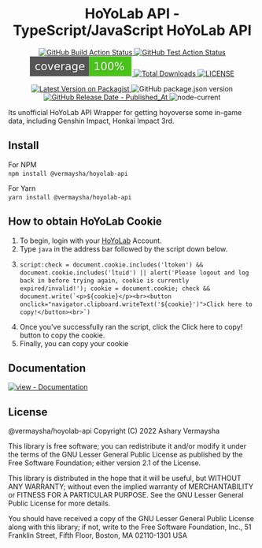 <div align="center">
  <h1>HoYoLab API - TypeScript/JavaScript HoYoLab API</h1>

  <p>
        <a href="https://github.com/vermaysha/hoyolab-api/actions/workflows/build.yml">
            <img src="https://img.shields.io/github/actions/workflow/status/vermaysha/hoyolab-api/build.yml?branch=master&amp;label=build&amp;style=flat-square" alt="GitHub Build Action Status">
        </a>
        <a href="https://github.com/vermaysha/hoyolab-api/actions/workflows/test.yml">
            <img src="https://img.shields.io/github/actions/workflow/status/vermaysha/hoyolab-api/test.yml?branch=master&amp;label=test&amp;style=flat-square" alt="GitHub Test Action Status">
        </a>
        <a href="https://github.com/vermaysha/hoyolab-api/actions/workflows/test.yml">
            <img src="https://raw.githubusercontent.com/vermaysha/hoyolab-api/gh-pages/badges.svg" alt="Coverage">
        </a>
        <a href="https://www.npmjs.com/package/@vermaysha/hoyolab-api">
            <img src="https://img.shields.io/npm/dt/@vermaysha/hoyolab-api.svg?style=flat-square" alt="Total Downloads">
        </a>
        <a href="LICENSE.md">
            <img src="https://img.shields.io/github/license/vermaysha/hoyolab-api?style=flat-square" alt="LICENSE">
        </a>
    </p>
    <p>
      <a href="https://packagist.org/packages/vermaysha/hoyolab-api">
          <img src="https://img.shields.io/npm/v/@vermaysha/hoyolab-api.svg?style=flat-square" alt="Latest Version on Packagist">
      </a>
      <img alt="GitHub package.json version" src="https://img.shields.io/github/package-json/v/vermaysha/hoyolab-api?label=github">
      <a href="https://github.com/vermaysha/hoyolab-api/releases/latest">
          <img src="https://img.shields.io/github/release-date/vermaysha/hoyolab-api?style=flat-square" alt="GitHub Release Date - Published_At">
      </a>
      <img alt="node-current" src="https://img.shields.io/node/v/@vermaysha/hoyolab-api?style=flat-square">
    </p>
</div>

Its unofficial HoYoLab API Wrapper for getting hoyoverse some in-game data, including Genshin Impact, Honkai Impact 3rd.

## Install

For NPM <br>
`npm install @vermaysha/hoyolab-api`

For Yarn <br>
`yarn install @vermaysha/hoyolab-api`

## How to obtain HoYoLab Cookie

1. To begin, login with your [HoYoLab](https://www.hoyolab.com/home) Account.
2. Type `java` in the address bar followed by the script down below.
3. ```
   script:check = document.cookie.includes('ltoken') && document.cookie.includes('ltuid') || alert('Please logout and log back in before trying again, cookie is currently expired/invalid!'); cookie = document.cookie; check && document.write(`<p>${cookie}</p><br><button onclick="navigator.clipboard.writeText('${cookie}')">Click here to copy!</button><br>`)
   ```
4. Once you've successfully ran the script, click the Click here to copy! button to copy the cookie.
5. Finally, you can copy your cookie

## Documentation

[![view - Documentation](https://img.shields.io/badge/view-Documentation-blue?style=for-the-badge)](/docs/ 'Go to project documentation')

## License

@vermaysha/hoyolab-api
Copyright (C) 2022 Ashary Vermaysha

This library is free software; you can redistribute it and/or
modify it under the terms of the GNU Lesser General Public
License as published by the Free Software Foundation; either
version 2.1 of the License.

This library is distributed in the hope that it will be useful,
but WITHOUT ANY WARRANTY; without even the implied warranty of
MERCHANTABILITY or FITNESS FOR A PARTICULAR PURPOSE. See the GNU
Lesser General Public License for more details.

You should have received a copy of the GNU Lesser General Public
License along with this library; if not, write to the Free Software
Foundation, Inc., 51 Franklin Street, Fifth Floor, Boston, MA 02110-1301 USA

